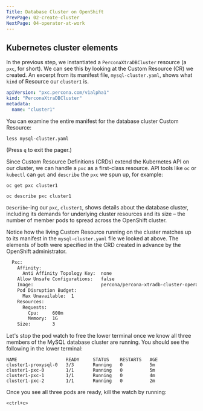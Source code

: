 ```yaml
---
Title: Database Cluster on OpenShift
PrevPage: 02-create-cluster
NextPage: 04-operator-at-work
---
```


## Kubernetes cluster elements

In the previous step, we instantiated a `PerconaXtraDBCluster` resource (a `pxc`, for short). We can see this by looking at the Custom Resource (CR) we created. An excerpt from its manifest file, `mysql-cluster.yaml`, shows what `kind` of Resource our `cluster1` is.

```yaml
apiVersion: "pxc.percona.com/v1alpha1"
kind: "PerconaXtraDBCluster"
metadata:
  name: "cluster1"
```

You can examine the entire manifest for the database cluster Custom Resource:

```execute-1
less mysql-cluster.yaml
```

(Press `q` to exit the pager.)

Since Custom Resource Definitions (CRDs) extend the Kubernetes API on our cluster, we can handle a `pxc` as a first-class resource. API tools like `oc` or `kubectl` can `get` and `describe` the `pxc` we spun up, for example:

```execute-1
oc get pxc cluster1
```

```execute-1
oc describe pxc cluster1
```

`Describe`-ing our `pxc`, `cluster1`, shows details about the database cluster, including its demands for underlying cluster resources and its size &ndash; the number of member pods to spread across the OpenShift cluster.

Notice how the living Custom Resource running on the cluster matches up to its manifest in the `mysql-cluster.yaml` file we looked at above. The elements of both were specified in the CRD created in advance by the OpenShift administrator.

```sh
  Pxc:
    Affinity:
      Anti Affinity Topology Key:  none
    Allow Unsafe Configurations:   false
    Image:                         percona/percona-xtradb-cluster-operator:0.3.0-pxc
    Pod Disruption Budget:
      Max Unavailable:  1
    Resources:
      Requests:
        Cpu:     600m
        Memory:  1G
    Size:        3
```

Let's stop the pod watch to free the lower terminal once we know all three members of the MySQL database cluster are running. You should see the following in the lower terminal:

```
NAME                  READY     STATUS    RESTARTS   AGE
cluster1-proxysql-0   3/3       Running   0          5m
cluster1-pxc-0        1/1       Running   0          5m
cluster1-pxc-1        1/1       Running   0          4m
cluster1-pxc-2        1/1       Running   0          2m
```

Once you see all three pods are ready, kill the watch by running:

```execute-2
<ctrl+c>
```
